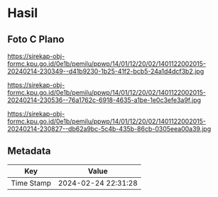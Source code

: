 # Hasil

## Foto C Plano

https://sirekap-obj-formc.kpu.go.id/0e1b/pemilu/ppwp/14/01/12/20/02/1401122002015-20240214-230349--d41b9230-1b25-41f2-bcb5-24a1d4dcf3b2.jpg

https://sirekap-obj-formc.kpu.go.id/0e1b/pemilu/ppwp/14/01/12/20/02/1401122002015-20240214-230536--76a1762c-6918-4635-a1be-1e0c3efe3a9f.jpg

https://sirekap-obj-formc.kpu.go.id/0e1b/pemilu/ppwp/14/01/12/20/02/1401122002015-20240214-230827--db62a9bc-5c4b-435b-86cb-0305eea00a39.jpg


## Metadata

| Key        | Value               |
| ---------- | ------------------- |
| Time Stamp | 2024-02-24 22:31:28 |



